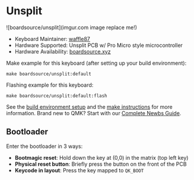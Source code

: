# Unsplit

![boardsource/unsplit](imgur.com image replace me!)

* Keyboard Maintainer: [waffle87](https://github.com/waffle87)
* Hardware Supported: Unsplit PCB w/ Pro Micro style microcontroller
* Hardware Availability: [boardsource.xyz](https://boardsource.xyz)

Make example for this keyboard (after setting up your build environment):

    make boardsource/unsplit:default

Flashing example for this keyboard:

    make boardsource/unsplit:default:flash

See the [build environment setup](https://docs.qmk.fm/#/getting_started_build_tools) and the [make instructions](https://docs.qmk.fm/#/getting_started_make_guide) for more information. Brand new to QMK? Start with our [Complete Newbs Guide](https://docs.qmk.fm/#/newbs).

## Bootloader

Enter the bootloader in 3 ways:

* **Bootmagic reset**: Hold down the key at (0,0) in the matrix (top left key)
* **Physical reset button**: Briefly press the button on the front of the PCB
* **Keycode in layout**: Press the key mapped to `QK_BOOT`
